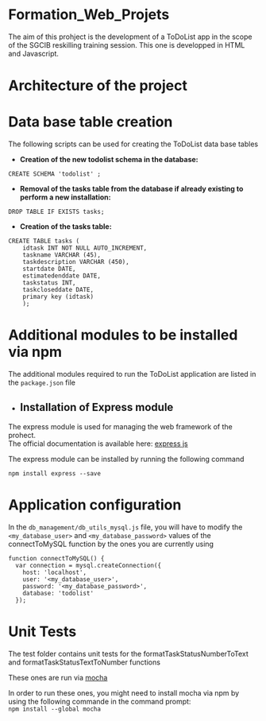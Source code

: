 # Formation_Web_Projets
The aim of this prohject is the development of a ToDoList app in the scope of the SGCIB reskilling training session.
This one is developped in HTML and Javascript.

# Architecture of the project




# Data base table creation
The following scripts can be used for creating the ToDoList data base tables

- **Creation of the new todolist schema in the database:**  
```
CREATE SCHEMA 'todolist' ;
```
 
- **Removal of the tasks table from the database if already existing to perform a new installation:**  
 ```
 DROP TABLE IF EXISTS tasks;
 ```

 - **Creation of the tasks table:**  
```
CREATE TABLE tasks (
	idtask INT NOT NULL AUTO_INCREMENT,
	taskname VARCHAR (45),
	taskdescription VARCHAR (450),
	startdate DATE,
	estimatedenddate DATE,
	taskstatus INT,
	taskcloseddate DATE,
	primary key (idtask)
	);
```

# Additional modules to be installed via npm  
The additional modules required to run the ToDoList application are listed in the `package.json` file  

+ ## Installation of Express module  
The express module is used for managing the web framework of the prohect.  
The official documentation is available here: [express js](http://expressjs.com/ "express js official website")

The express module can be installed by running the following command 
```
npm install express --save
```

# Application configuration
In the `db_management/db_utils_mysql.js` file, you will have to modify the `<my_database_user>` and `<my_database_password>` values of the connectToMySQL function by the ones you are currently using

```
function connectToMySQL() {
  var connection = mysql.createConnection({
    host: 'localhost',
    user: '<my_database_user>',
    password: '<my_database_password>',
    database: 'todolist'
  });
```

# Unit Tests
The test folder contains unit tests for the formatTaskStatusNumberToText and formatTaskStatusTextToNumber functions

These ones are run via [mocha](https://mochajs.org/ "mocha official website")

In order to run these ones, you might need to install mocha via npm by using the following commande in the command prompt:  
```npm install --global mocha```